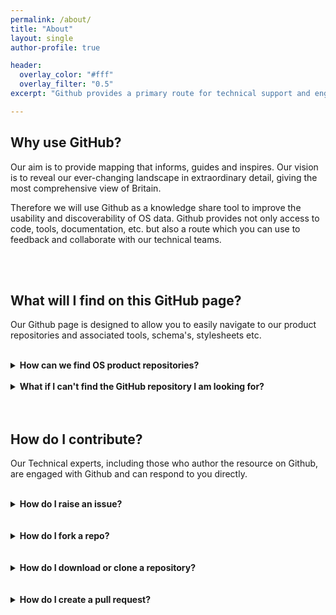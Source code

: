 ```yaml
---
permalink: /about/
title: "About"
layout: single
author-profile: true

header:
  overlay_color: "#fff"
  overlay_filter: "0.5"
excerpt: "Github provides a primary route for technical support and engagement with Ordnance Survey."

---
```



## Why use GitHub?

Our aim is to provide mapping that informs, guides and inspires. Our vision is to reveal our ever-changing landscape in extraordinary detail, giving the most comprehensive view of Britain. 

Therefore we will use Github as a knowledge share tool to improve the usability and discoverability of OS data. Github provides not only access to code, tools, documentation, etc. but also a route which you can use to feedback and collaborate with our technical teams. 


<br>
<br>

## What will I find on this GitHub page?

Our Github page is designed to allow you to easily navigate to our product repositories and associated tools, schema's, stylesheets etc.
<br>
<br>

<details>
 <summary><b>How can we find OS product repositories?</b></summary>
<br>
The <a href="https://raehelen.github.io/test-page/">Repositories</a> page provides quick access to a GitHub repository for each of the main OS Data Products.
<br>
<br>
The <a href="https://raehelen.github.io/test-page/tools/">Tools</a> page provides more general tools, resources and code we have available to help you get started with our geospatial data. 
<br> 
<br>
Stylesheets can be located within the relevant OS Data Product repository. E.g. OSMM Topography stylesheets can be located within the OSMM Topography Layer repository.
<br>
<br>
All repositories and folders contain README.files with information to further guide you towards the correct product and useage. 
</details>

<br>

<details>
 <summary><b>What if I can't find the GitHub repository I am looking for?</b></summary>
<br>
If you have a general enquiry around an OS product please head to the <a href="https://www.ordnancesurvey.co.uk/business-and-government/products/finder.html">list of OS products on our website</a> or use the social links provided to the left.
</details>
<br>
<br>

## How do I contribute?

Our Technical experts, including those who author the resource on Github, are engaged with Github and can respond to you directly.
<br>
<br>

<details>
 <summary><b>How do I raise an issue?</b></summary>
<br>
If you have an idea or a bug within a specific repository please raise an issue directly and we aim to repond as quickly as possible.
<br>
<br>
Although we do recommend browsing the open & closed issues before opening a new one, just in case your issue has already been raised or solved.
<br>
<br>
<ol>
 <li>On GitHub, navigate to <b>"Issues"</b> at the top of the repository page.</li>
 <li>Click <b>New issue</b>.</li>
 <li>Type a title and description for your issue.</li>
 <li>When you're finished, click <b>Submit new issue</b>.</li>
</ol>  

<br>
For further guidance on creating an issue, please refer to this <a href="https://help.github.com/articles/creating-an-issue/">GitHub Help page</a>
</details>
<br>
<br>
<details>
 <summary><b>How do I fork a repo?</b></summary>
<br>
Forks can be used to either propose changes to our projects or to use our repos as a starting point for your own ideas.
<br>
<br>
 <ol>
   <li>On GitHub, navigate to the top right of the repository page.</li>
   <li>Click <b>Fork</b>.</li>
   <li>You will see a fork of the original repository in your GitHub</li>
</ol>
  
 <br>
 For further guidance on forking repositories, please refer to this <a href="https://help.github.com/en/articles/fork-a-repo/">GitHub Help page</a>
</details>
<br>
<br>

<details>
 <summary><b>How do I download or clone a repository?</b></summary>
<br>
 <ol>
   <li>On GitHub, navigate below the repository name.</li>
   <li>Click <b>Download</b>to download a zip file.</li>
   <li>Or in the <b>Clone</b> with HTTPs section, click to copy the clone URL for the repostory.</li>
</ol>
 When you clone a repository, it creates a local copy on your computer and can be synced between two locations using Git. 
 <br>
 <br>
 When you download a repository, you are downloading all the source files without any of the files in the .git folder.  
 <br>
 <br>
 Only cloning will enable you to have a functional git repository and run git commands with a copy of the full history. If you clone a    repository you are not modifying the original repository, all edits and commits are done locally. If you want to submit changes to the  original, you will have to make a pull request. 
 <br>
 <br>
 For further guidance on cloning repositories, please refer to this <a href="https://help.github.com/en/articles/cloning-a-repository">GitHub Help page</a>
  </details>
<br>
<br>

<details>
 <summary><b>How do I create a pull request?</b></summary>
<br>
  <ol>
    <li>On GitHub, navigate to the main apge of the repository.</li>
    <li>In the <b>"Branch"</b> menu, choose the branch that contains your commits.</li>
    <li>To the right of the branch menu, click <b>"New Pull Request"</b>.</li>
    <li>Use the <b>base</b> branch dropdown menu to select the branch you'd like to merge your changes into, then use the <b>compare</b>         branch dropdown menu to choose the topic branch you made your changes in.</li>
    <li>Enter a title and description for your pull request.</li>
    <li>Click <b>"Create Pull Request"</b>.</li>
    <li>Wait for your pull request to be reviewd, if accepted, your changes will be merged into the original repository.</li>
   </ol>

 <br>
 For further guidance on pull requests, please refer to this <a href="https://help.github.com/en/articles/creating-a-pull-request">GitHub Help page</a>









<br>
<br>
